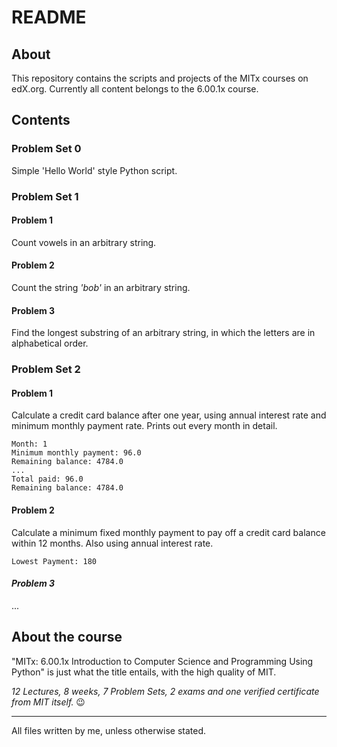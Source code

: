 # README
## About
This repository contains the scripts and projects of the MITx courses on edX.org.
Currently all content belongs to the 6.00.1x course.

## Contents
### Problem Set 0
Simple 'Hello World' style Python script.

### Problem Set 1
#### Problem 1
Count vowels in an arbitrary string.
#### Problem 2
Count the string _'bob'_ in an arbitrary string.
#### Problem 3
Find the longest substring of an arbitrary string, in which the letters are in alphabetical order.

### Problem Set 2
#### Problem 1
Calculate a credit card balance after one year, using annual interest rate and minimum monthly payment rate. Prints out every month in detail.
```
Month: 1
Minimum monthly payment: 96.0
Remaining balance: 4784.0
...
Total paid: 96.0
Remaining balance: 4784.0
```

#### Problem 2
Calculate a minimum fixed monthly payment to pay off a credit card balance within 12 months. Also using annual interest rate.
```
Lowest Payment: 180
```

#### _Problem 3_
...

## About the course
"MITx: 6.00.1x Introduction to Computer Science and Programming Using Python" is just what the title entails, with the high quality of MIT. 

_12 Lectures, 8 weeks, 7 Problem Sets, 2 exams and one verified certificate from MIT itself._ :wink:

---
All files written by me, unless otherwise stated.
